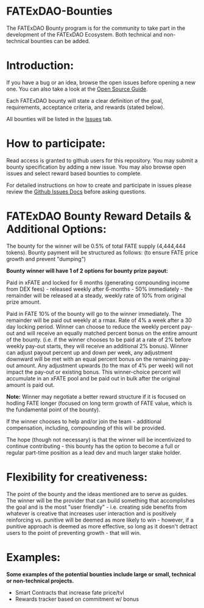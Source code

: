 # FATExDAO-Bounties
The FATExDAO Bounty program is for the community to take part in the development of the FATExDAO Ecosystem. Both technical and non-technical bounties can be added.

# Introduction:
If you have a bug or an idea, browse the open issues before opening a new one. You can also take a look at the [Open Source Guide](https://opensource.guide/).

Each FATExDAO bounty will state a clear definition of the goal, requirements, acceptance criteria, and rewards (stated below).

All bounties will be listed in the [Issues](https://github.com/FATExDAO/FATExDAO-Bounties/issues) tab.

# How to participate:
Read access is granted to github users for this repository. You may submit a bounty specification by adding a new issue. You may also browse open issues and select  reward based bounties to complete.

For detailed instructions on how to create and participate in issues please review the [Github Issues Docs](https://docs.github.com/en/issues) before asking questions.

# FATExDAO Bounty Reward Details & Additional Options:
The bounty for the winner will be 0.5% of total FATE supply (4,444,444 tokens). Bounty payment will be structured as follows: (to ensure FATE price growth and prevent "dumping")

**Bounty winner will have 1 of 2 options for bounty prize payout:**

Paid in xFATE and locked for 6 months (generating compounding income from DEX fees) - released weekly after 6-months - 50% immediately - the remainder will be released at a steady, weekly rate of 10% from original prize amount.

Paid in FATE 10% of the bounty will go to the winner immediately.  The remainder will be paid out weekly at a rmax. Rate of 4% a week after a 30 day locking period.  Winner can choose to reduce the weekly percent pay-out and will receive an equally matched percent bonus on the entire amount of the bounty. (i.e. if the winner chooses to be paid at a rate of 2% before weekly pay-out starts, they will receive an additional 2% bonus). Winner can adjust payout percent up and down per week, any adjustment downward will be met with an equal percent bonus on the remaining pay-out amount.  Any adjustment upwards (to the max of 4% per week) will not impact the pay-out or existing bonus.  This winner-choice percent will accumulate in an xFATE pool and be paid out in bulk after the original amount is paid out.

**Note:**
Winner may negotiate a better reward structure if it is focused on hodling FATE longer (focused on long term growth of FATE value, which is the fundamental point of the bounty).

If the winner chooses to help and/or join the team - additional compensation, including, compounding of this will be provided.

The hope (though not necessary) is that the winner will be incentivized to continue contributing - this bounty has the option to become a full or regular part-time position as a lead dev and much larger stake holder.

# Flexibility for creativeness:
The point of the bounty and the ideas mentioned are to serve as guides. The winner will be the provider that can build something that accomplishes the goal and is the most "user friendly" - i.e. creating side benefits from whatever is creative that increases user interaction and is positively reinforcing vs. punitive will be deemed as more likely to win - however, if a punitive approach is deemed as more effective, so long as it doesn't detract users to the point of preventing growth - that will win.


# Examples:
**Some examples of the potential bounties include large or small, technical or non-technical projects.**

* Smart Contracts that increase fate price/tvl
* Rewards tracker based on commitment w/ bonus


